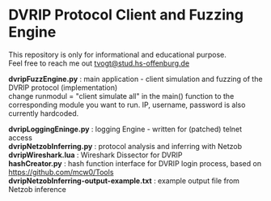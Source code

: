 # DVRIP Protocol Client and Fuzzing Engine
This repository is only for informational and educational purpose.  
Feel free to reach me out tvogt@stud.hs-offenburg.de

**dvripFuzzEngine.py** : main application - client simulation and fuzzing of the DVRIP protocol (implementation)  
change runmodul = "client simulate all" in the main() function to the corresponding module you want to run. IP, username, password is also currently hardcoded.

**dvripLoggingEninge.py** : logging Engine - written for (patched) telnet access  
**dvripNetzobInferring.py** : protocol analysis and inferring with Netzob  
**dvripWireshark.lua** : Wireshark Dissector for DVRIP  
**hashCreator.py** : hash function interface for DVRIP login process, based on https://github.com/mcw0/Tools  
**dvripNetzobInferring-output-example.txt** : example output file from Netzob inference
